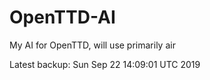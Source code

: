 # OpenTTD-AI
My AI for OpenTTD, will use primarily air

Latest backup: Sun Sep 22 14:09:01 UTC 2019
